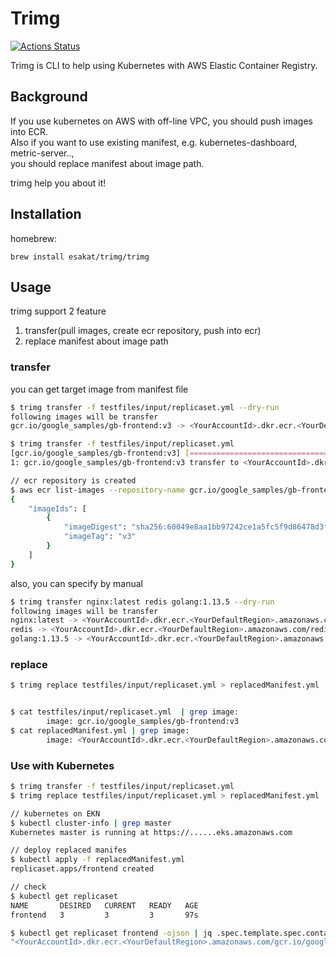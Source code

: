 # Trimg 

[![Actions Status](https://github.com/esakat/trimg/workflows/Go/badge.svg)](https://github.com/esakat/trimg/actions)

Trimg is CLI to help using Kubernetes with AWS Elastic Container Registry.

Background
----------

If you use kubernetes on AWS with off-line VPC, you should push images into ECR.  
Also if you want to use existing manifest, e.g. kubernetes-dashboard, metric-server..,  
you should replace manifest about image path.

trimg help you about it!

Installation
------------

homebrew:

    brew install esakat/trimg/trimg
    
Usage
-----

trimg support 2 feature

1. transfer(pull images, create ecr repository, push into ecr)
2. replace manifest about image path

### transfer

you can get target image from manifest file

```bash 
$ trimg transfer -f testfiles/input/replicaset.yml --dry-run
following images will be transfer
gcr.io/google_samples/gb-frontend:v3 -> <YourAccountId>.dkr.ecr.<YourDefaultRegion>.amazonaws.com/gcr.io/google_samples/gb-frontend:v3

$ trimg transfer -f testfiles/input/replicaset.yml
[gcr.io/google_samples/gb-frontend:v3] [==============================================================================]  100 %
1: gcr.io/google_samples/gb-frontend:v3 transfer to <YourAccountId>.dkr.ecr.<YourDefaultRegion>.amazonaws.com/gcr.io/google_samples/gb-frontend:v3

// ecr repository is created
$ aws ecr list-images --repository-name gcr.io/google_samples/gb-frontend
{
    "imageIds": [
        {
            "imageDigest": "sha256:60049e8aa1bb97242ce1a5fc5f9d86478d3f3407c2643edb054c717ac12c14bb",
            "imageTag": "v3"
        }
    ]
}

```

also, you can specify by manual
```bash
$ trimg transfer nginx:latest redis golang:1.13.5 --dry-run
following images will be transfer
nginx:latest -> <YourAccountId>.dkr.ecr.<YourDefaultRegion>.amazonaws.com/nginx:latest
redis -> <YourAccountId>.dkr.ecr.<YourDefaultRegion>.amazonaws.com/redis
golang:1.13.5 -> <YourAccountId>.dkr.ecr.<YourDefaultRegion>.amazonaws.com/golang:1.13.5
```

### replace

```bash 
$ trimg replace testfiles/input/replicaset.yml > replacedManifest.yml


$ cat testfiles/input/replicaset.yml  | grep image:
        image: gcr.io/google_samples/gb-frontend:v3
$ cat replacedManifest.yml | grep image:
        image: <YourAccountId>.dkr.ecr.<YourDefaultRegion>.amazonaws.com/gcr.io/google_samples/gb-frontend:v3
```

### Use with Kubernetes

```bash
$ trimg transfer -f testfiles/input/replicaset.yml
$ trimg replace testfiles/input/replicaset.yml > replacedManifest.yml

// kubernetes on EKN
$ kubectl cluster-info | grep master                                                                                            446ms  Thu Jan  9 22:07:46 2020
Kubernetes master is running at https://......eks.amazonaws.com

// deploy replaced manifes
$ kubectl apply -f replacedManifest.yml
replicaset.apps/frontend created

// check
$ kubectl get replicaset
NAME       DESIRED   CURRENT   READY   AGE
frontend   3         3         3       97s

$ kubectl get replicaset frontend -ojson | jq .spec.template.spec.containers[0].image
"<YourAccountId>.dkr.ecr.<YourDefaultRegion>.amazonaws.com/gcr.io/google_samples/gb-frontend:v3"
```